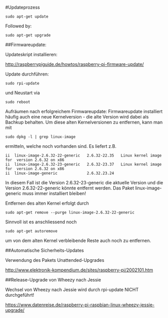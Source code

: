 #Updateprozess

    sudo apt-get update

Followed by:

    sudo apt-get upgrade

##Firmwareupdate:

Updateskript installieren:

http://raspberrypiguide.de/howtos/raspberry-pi-firmware-update/

Update durchführen:

    sudo rpi-update

und Neustart via

    sudo reboot

Aufräumen nach erfolgreichem Firmwareupdate:
Firmwareupdate installiert häufig auch eine neue Kernelversion - die alte Version wird dabei als Bachkup behalten.
Um diese alten Kernelversionen zu entfernen, kann man mit

    sudo dpkg -l | grep linux-image
    
ermitteln, welche noch vorhanden sind. Es liefert z.B.

    ii  linux-image-2.6.32-22-generic   2.6.32-22.35   Linux kernel image for  version 2.6.32 on x86
    ii  linux-image-2.6.32-23-generic   2.6.32-23.37   Linux kernel image for  version 2.6.32 on x86
    ii  linux-image-generic             2.6.32.23.24  

In diesem Fall ist die Version 2.6.32-23-generic die aktuelle Version und die Version 2.6.32-22-generic könnte entfernt werden. Das Paket linux-image-generic muss immer installiert bleiben!

Entfernen des alten Kernel erfolgt durch

    sudo apt-get remove --purge linux-image-2.6.32-22-generic
    
Sinnvoll ist es anschliessend noch

    sudo apt-get autoremove
    
um von dem alten Kernel verbleibende Reste auch noch zu entfernen.

##Automatische Sicherheits-Updates

Verwendung des Pakets Unattended-Upgrades 

http://www.elektronik-kompendium.de/sites/raspberry-pi/2002101.htm

##Release-Upgrade von Wheezy nach Jessie

Wechsel von Wheezy nach Jessie wird durch rpi-update NICHT durchgeführt!

https://www.datenreise.de/raspberry-pi-raspbian-linux-wheezy-jessie-upgrade/

